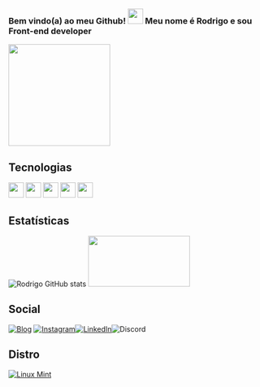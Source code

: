 ### Bem vindo(a) ao meu Github! <img src="https://emojipedia-us.s3.amazonaws.com/source/skype/289/victory-hand_270c-fe0f.png" width="30" height="30"> Meu nome é Rodrigo e sou Front-end developer 

<img src="https://emojipedia-us.s3.amazonaws.com/source/skype/289/motorcycle_1f3cd-fe0f.png" width="200" height="200">

## Tecnologias

<img src="https://cdn-icons-png.flaticon.com/512/1051/1051277.png" width="30" height="30"> <img src="https://cdn-icons-png.flaticon.com/512/732/732190.png" width="30" height="30"> <img src="https://cdn-icons-png.flaticon.com/512/5968/5968292.png" width="30" height="30"> <img src="https://cdn-icons-png.flaticon.com/512/753/753244.png" width="30" height="30"> <img src="https://cdn-icons-png.flaticon.com/512/5968/5968381.png" width="30" height="30">



## Estatísticas

![Rodrigo GitHub stats](https://github-readme-stats.vercel.app/api?username=Cyberdrick&show_icons=true&theme=synthwave)
<img src="https://github-readme-stats.vercel.app/api/top-langs/?username=Cyberdrick&theme=blue-green" width="200" height="100">


## Social

[![Blog](https://img.shields.io/website?label=netlifywebsite&style=for-the-badge&url=https://rodrigo-sanchez-ortega-45df42.netlify.app/)](https://rodrigo-sanchez-ortega-45df42.netlify.app) [![Instagram](https://img.shields.io/badge/Instagram-E4405F?style=for-the-badge&logo=instagram&logoColor=white)](https://www.instagram.com/rodrigo_cyb35/)[![LinkedIn](https://img.shields.io/badge/LinkedIn-0077B5?style=for-the-badge&logo=linkedin&logoColor=white)](https://www.linkedin.com/in/rodrigo-sanchez-ortega-145b4820a/)![Discord](https://img.shields.io/badge/RodrigoShash1499-7289DA?style=for-the-badge&logo=discord&logoColor=white)

## Distro

[![Linux Mint](https://img.shields.io/badge/Linux_Mint-87CF3E?style=for-the-badge&logo=linux-mint&logoColor=white)](https://linuxmint.com/download.php)


